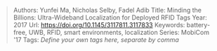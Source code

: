 > Authors: Yunfei Ma, Nicholas Selby, Fadel Adib
> Title: Minding the Billions: Ultra-Wideband Localization for Deployed RFID Tags
> Year: 2017
> Url: https://doi.org/10.1145/3117811.3117833
> Keywords: battery-free, UWB, RFID, smart environments, localization
> Series: MobiCom '17
> Tags: *Define your own tags here, separate by comma*